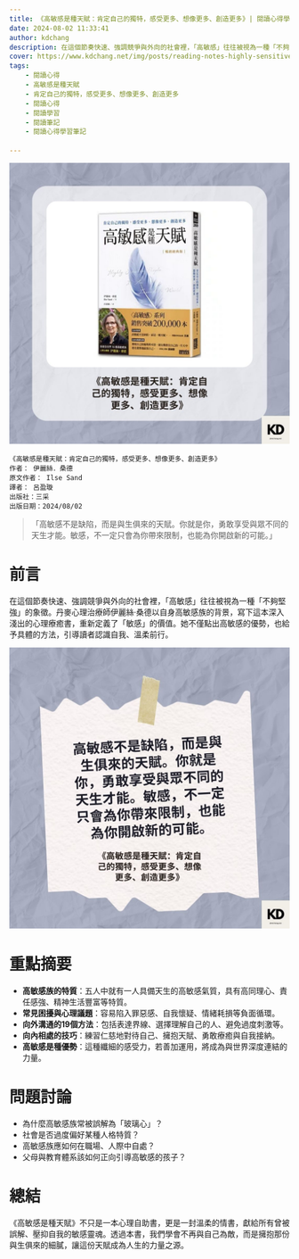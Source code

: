 ```yaml
---
title: 《高敏感是種天賦：肯定自己的獨特，感受更多、想像更多、創造更多》| 閱讀心得學習筆記
date: 2024-08-02 11:33:41
author: kdchang
description: 在這個節奏快速、強調競爭與外向的社會裡，「高敏感」往往被視為一種「不夠堅強」的象徵。丹麥心理治療師伊麗絲‧桑德以自身高敏感族的背景，寫下這本深入淺出的心理療癒書，重新定義了「敏感」的價值。她不僅點出高敏感的優勢，也給予具體的方法，引導讀者認識自我、溫柔前行。
cover: https://www.kdchang.net/img/posts/reading-notes-highly-sensitive-people-in-an-insensitive-world-how-to-create-a-happy-life-1.jpg
tags: 
    - 閱讀心得
    - 高敏感是種天賦
    - 肯定自己的獨特，感受更多、想像更多、創造更多
    - 閱讀心得
    - 閱讀學習
    - 閱讀筆記
    - 閱讀心得學習筆記

---
```


![](img/posts/reading-notes-highly-sensitive-people-in-an-insensitive-world-how-to-create-a-happy-life-1.jpg)

```
《高敏感是種天賦：肯定自己的獨特，感受更多、想像更多、創造更多》
作者： 伊麗絲．桑德  
原文作者： Ilse Sand
譯者： 呂盈璇
出版社：三采  
出版日期：2024/08/02
```

> 「高敏感不是缺陷，而是與生俱來的天賦。你就是你，勇敢享受與眾不同的天生才能。敏感，不一定只會為你帶來限制，也能為你開啟新的可能。」

# 前言
在這個節奏快速、強調競爭與外向的社會裡，「高敏感」往往被視為一種「不夠堅強」的象徵。丹麥心理治療師伊麗絲‧桑德以自身高敏感族的背景，寫下這本深入淺出的心理療癒書，重新定義了「敏感」的價值。她不僅點出高敏感的優勢，也給予具體的方法，引導讀者認識自我、溫柔前行。

![](img/posts/reading-notes-highly-sensitive-people-in-an-insensitive-world-how-to-create-a-happy-life-2.jpg)

# 重點摘要
- **高敏感族的特質**：五人中就有一人具備天生的高敏感氣質，具有高同理心、責任感強、精神生活豐富等特質。  
- **常見困擾與心理議題**：容易陷入罪惡感、自我懷疑、情緒耗損等負面循環。  
- **向外溝通的19個方法**：包括表達界線、選擇理解自己的人、避免過度刺激等。  
- **向內相處的技巧**：練習仁慈地對待自己、擁抱天賦、勇敢療癒與自我接納。  
- **高敏感是種優勢**：這種纖細的感受力，若善加運用，將成為與世界深度連結的力量。

# 問題討論 
- 為什麼高敏感族常被誤解為「玻璃心」？  
- 社會是否過度偏好某種人格特質？  
- 高敏感族應如何在職場、人際中自處？  
- 父母與教育體系該如何正向引導高敏感的孩子？

# 總結
《高敏感是種天賦》不只是一本心理自助書，更是一封溫柔的情書，獻給所有曾被誤解、壓抑自我的敏感靈魂。透過本書，我們學會不再與自己為敵，而是擁抱那份與生俱來的細膩，讓這份天賦成為人生的力量之源。